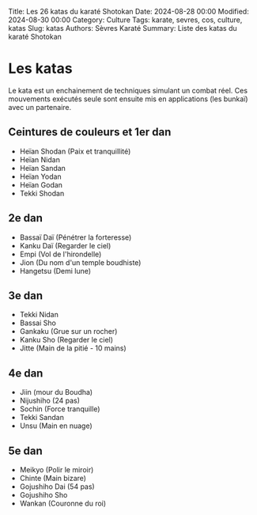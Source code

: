 Title: Les 26 katas du karaté Shotokan
Date: 2024-08-28 00:00
Modified: 2024-08-30 00:00
Category: Culture
Tags: karate, sevres, cos, culture, katas
Slug: katas
Authors: Sèvres Karaté 
Summary: Liste des katas du karaté Shotokan

# Les katas

Le kata est un enchainement de techniques simulant un combat réel. Ces mouvements exécutés seule sont ensuite mis en applications (les bunkaï) avec un partenaire.

## Ceintures de couleurs et 1er dan

- Heïan Shodan (Paix et tranquillité)
- Heïan Nidan
- Heïan Sandan
- Heïan Yodan
- Heïan Godan
- Tekki Shodan

## 2e dan

- Bassaï Daï (Pénétrer la forteresse)
- Kanku Daï (Regarder le ciel)
- Empi (Vol de l'hirondelle)
- Jion (Du nom d'un temple boudhiste)
- Hangetsu (Demi lune)

## 3e dan

- Tekki Nidan
- Bassai Sho
- Gankaku (Grue sur un rocher)
- Kanku Sho (Regarder le ciel)
- Jitte (Main de la pitié - 10 mains)

## 4e dan

- Jiin (mour du Boudha)
- Nijushiho (24 pas)
- Sochin (Force tranquille)
- Tekki Sandan
- Unsu (Main en nuage)

## 5e dan

- Meikyo (Polir le miroir)
- Chinte (Main bizare)
- Gojushiho Dai (54 pas)
- Gojushiho Sho
- Wankan (Couronne du roi)
